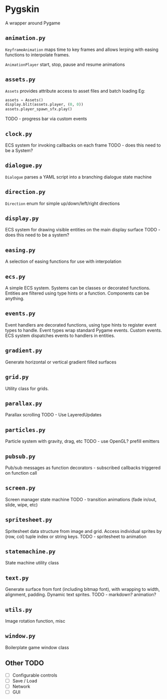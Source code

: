# Pygskin

A wrapper around Pygame

## `animation.py`
`KeyframeAnimation` maps time to key frames and allows lerping with easing
functions to interpolate frames.

`AnimationPlayer` start, stop, pause and resume animations

## `assets.py`
`Assets` provides attribute access to asset files and batch loading
Eg:
```python
assets = Assets()
display.blit(assets.player, (0, 0))
assets.player_spawn_sfx.play()
```
TODO - progress bar via custom events

## `clock.py`
ECS system for invoking callbacks on each frame
TODO - does this need to be a System?

## `dialogue.py`
`Dialogue` parses a YAML script into a branching dialogue state machine

## `direction.py`
`Direction` enum for simple up/down/left/right directions

## `display.py`
ECS system for drawing visible entities on the main display surface
TODO - does this need to be a system?

## `easing.py`
A selection of easing functions for use with interpolation

## `ecs.py`
A simple ECS system. Systems can be classes or decorated functions. Entities are
filtered using type hints or a function. Components can be anything.

## `events.py`
Event handlers are decorated functions, using type hints to register event types
to handle. Event types wrap standard Pygame events. Custom events. ECS system
dispatches events to handlers in entities.

## `gradient.py`
Generate horizontal or vertical gradient filled surfaces

## `grid.py`
Utility class for grids.

## `parallax.py`
Parallax scrolling
TODO - Use LayeredUpdates

## `particles.py`
Particle system with gravity, drag, etc
TODO - use OpenGL? prefill emitters

## `pubsub.py`
Pub/sub messages as function decorators - subscribed callbacks triggered on
function call

## `screen.py`
Screen manager state machine
TODO - transition animations (fade in/out, slide, wipe, etc)

## `spritesheet.py`
Spritesheet data structure from image and grid. Access individual
sprites by (row, col) tuple index or string keys.
TODO - spritesheet to animation

## `statemachine.py`
State machine utility class

## `text.py`
Generate surface from font (including bitmap font), with wrapping to width,
alignment, padding. Dynamic text sprites.
TODO - markdown? animation?

## `utils.py`
Image rotation function, misc

## `window.py`
Boilerplate game window class


## Other TODO

* [ ] Configurable controls
* [ ] Save / Load
* [ ] Network
* [ ] GUI
